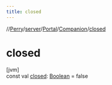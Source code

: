 ```yaml
---
title: closed
---
```

//[Perry](../../../../index.html)/[server](../../index.html)/[Portal](../index.html)/[Companion](index.html)/[closed](closed.html)



# closed



[jvm]\
const val [closed](closed.html): [Boolean](https://kotlinlang.org/api/latest/jvm/stdlib/kotlin/-boolean/index.html) = false




